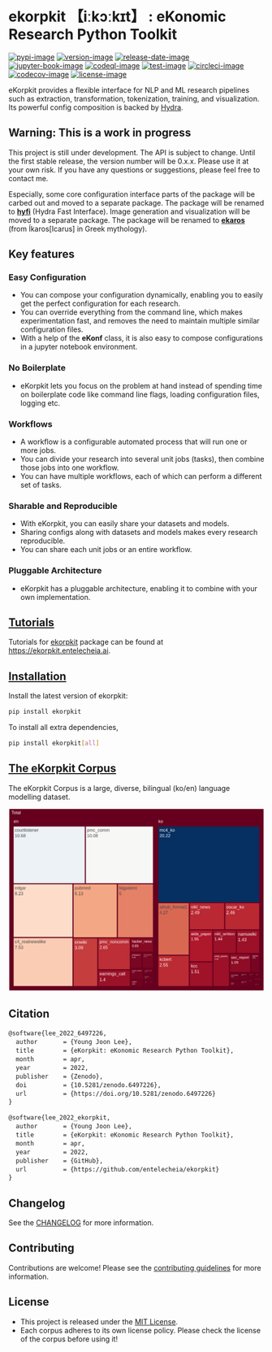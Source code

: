 # ekorpkit 【iːkɔːkɪt】 : **eKo**nomic **R**esearch **P**ython Tool**kit**

[![pypi-image]][pypi-url]
[![version-image]][release-url]
[![release-date-image]][release-url]
[![jupyter-book-image]][jupyter book]
[![codeql-image]][codeql-url]
[![test-image]][test-url]
[![circleci-image]][circleci-url]
[![codecov-image]][codecov-url]
[![license-image]][license-url]

<!-- Links: -->

[pypi-image]: https://badge.fury.io/py/ekorpkit.svg
[pypi-url]: https://pypi.org/project/ekorpkit
[license-image]: https://img.shields.io/github/license/entelecheia/ekorpkit
[license-url]: https://github.com/entelecheia/ekorpkit/blob/main/LICENSE
[version-image]: https://img.shields.io/github/v/release/entelecheia/ekorpkit?sort=semver
[release-date-image]: https://img.shields.io/github/release-date/entelecheia/ekorpkit
[release-url]: https://github.com/entelecheia/ekorpkit/releases
[jupyter-book-image]: https://jupyterbook.org/en/stable/_images/badge.svg
[jupyter book]: https://ekorpkit.entelecheia.ai
[codeql-image]: https://github.com/entelecheia/ekorpkit/actions/workflows/codeql-analysis.yml/badge.svg
[codeql-url]: https://github.com/entelecheia/ekorpkit/actions/workflows/codeql-analysis.yml
[test-image]: https://github.com/entelecheia/ekorpkit/actions/workflows/test.yaml/badge.svg
[test-url]: https://github.com/entelecheia/ekorpkit/actions/workflows/test.yaml
[circleci-image]: https://circleci.com/gh/entelecheia/ekorpkit/tree/main.svg?style=shield
[circleci-url]: https://circleci.com/gh/entelecheia/ekorpkit/tree/main
[codecov-image]: https://codecov.io/gh/entelecheia/ekorpkit/branch/main/graph/badge.svg?token=8I4ORHRREL
[codecov-url]: https://codecov.io/gh/entelecheia/ekorpkit
[repo-url]: https://github.com/entelecheia/ekorpkit
[docs-url]: https://ekorpkit.entelecheia.ai
[changelog]: https://github.com/entelecheia/ekorpkit/blob/main/CHANGELOG.md
[contributing guidelines]: https://github.com/entelecheia/ekorpkit/blob/main/CONTRIBUTING.md

<!-- Links: -->

eKorpkit provides a flexible interface for NLP and ML research pipelines such as extraction, transformation, tokenization, training, and visualization. Its powerful config composition is backed by [Hydra](https://hydra.cc/).

## Warning: This is a work in progress

This project is still under development. The API is subject to change. Until the first stable release, the version number will be 0.x.x. Please use it at your own risk. If you have any questions or suggestions, please feel free to contact me.

Especially, some core configuration interface parts of the package will be carbed out and moved to a separate package. The package will be renamed to [**hyfi**](https://github.com/entelecheia/hyfi) (Hydra Fast Interface). Image generation and visualization will be moved to a separate package. The package will be renamed to [**ekaros**](https://github.com/entelecheia/ekaros) (from Íkaros[Icarus] in Greek mythology).

## Key features

### Easy Configuration

- You can compose your configuration dynamically, enabling you to easily get the perfect configuration for each research.
- You can override everything from the command line, which makes experimentation fast, and removes the need to maintain multiple similar configuration files.
- With a help of the **eKonf** class, it is also easy to compose configurations in a jupyter notebook environment.

### No Boilerplate

- eKorpkit lets you focus on the problem at hand instead of spending time on boilerplate code like command line flags, loading configuration files, logging etc.

### Workflows

- A workflow is a configurable automated process that will run one or more jobs.
- You can divide your research into several unit jobs (tasks), then combine those jobs into one workflow.
- You can have multiple workflows, each of which can perform a different set of tasks.

### Sharable and Reproducible

- With eKorpkit, you can easily share your datasets and models.
- Sharing configs along with datasets and models makes every research reproducible.
- You can share each unit jobs or an entire workflow.

### Pluggable Architecture

- eKorpkit has a pluggable architecture, enabling it to combine with your own implementation.

## [Tutorials](https://entelecheia.github.io/ekorpkit-book)

Tutorials for [ekorpkit](https://github.com/entelecheia/ekorpkit) package can be found at https://ekorpkit.entelecheia.ai.

## [Installation](https://entelecheia.github.io/ekorpkit-book/docs/basics/install.html)

Install the latest version of ekorpkit:

```bash
pip install ekorpkit
```

To install all extra dependencies,

```bash
pip install ekorpkit[all]
```

## [The eKorpkit Corpus](https://github.com/entelecheia/ekorpkit/blob/main/docs/corpus/README.md)

The eKorpkit Corpus is a large, diverse, bilingual (ko/en) language modelling dataset.

![ekorpkit corpus](https://github.com/entelecheia/ekorpkit/blob/main/docs/figs/ekorpkit_corpus.png?raw=true)

## Citation

```tex
@software{lee_2022_6497226,
  author       = {Young Joon Lee},
  title        = {eKorpkit: eKonomic Research Python Toolkit},
  month        = apr,
  year         = 2022,
  publisher    = {Zenodo},
  doi          = {10.5281/zenodo.6497226},
  url          = {https://doi.org/10.5281/zenodo.6497226}
}
```

```tex
@software{lee_2022_ekorpkit,
  author       = {Young Joon Lee},
  title        = {eKorpkit: eKonomic Research Python Toolkit},
  month        = apr,
  year         = 2022,
  publisher    = {GitHub},
  url          = {https://github.com/entelecheia/ekorpkit}
}
```

## Changelog

See the [CHANGELOG] for more information.

## Contributing

Contributions are welcome! Please see the [contributing guidelines] for more information.

## License

- This project is released under the [MIT License][license-url].
- Each corpus adheres to its own license policy. Please check the license of the corpus before using it!
